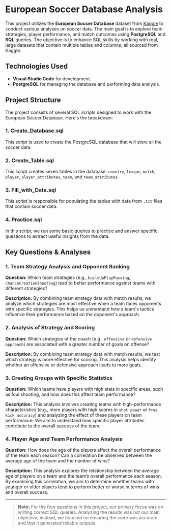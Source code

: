 # European Soccer Database Analysis

This project utilizes the **European Soccer Database** dataset from [Kaggle](https://www.kaggle.com/datasets/hugomathien/soccer/data) to conduct various analyses on soccer data. The main goal is to explore team strategies, player performance, and match outcomes using **PostgreSQL** and **SQL** queries. The objective is to enhance SQL skills by working with real, large datasets that contain multiple tables and columns, all sourced from Kaggle.


## Technologies Used
- **Visual Studio Code** for development.
- **PostgreSQL** for managing the database and performing data analysis.

## Project Structure
The project consists of several SQL scripts designed to work with the European Soccer Database. Here's the breakdown:

### 1. **Create_Database.sql**
   This script is used to create the PostgreSQL database that will store all the soccer data.

### 2. **Create_Table.sql**
   This script creates seven tables in the database: `country`, `league`, `match`, `player`, `player_attributes`, `team`, and `team_attributes`.

### 3. **Fill_with_Data.sql**
   This script is responsible for populating the tables with data from `.txt` files that contain soccer data.

### 4. **Practice.sql**
   In this script, we run some basic queries to practice and answer specific questions to extract useful insights from the data.

## Key Questions & Analyses

### 1. **Team Strategy Analysis and Opponent Ranking**
   **Question:** Which team strategies (e.g., `buildUpPlayPassing`, `chanceCreationShooting`) lead to better performance against teams with different strategies?

   **Description:** By combining team strategy data with match results, we analyze which strategies are most effective when a team faces opponents with specific strategies. This helps us understand how a team's tactics influence their performance based on the opponent's approach.

### 2. **Analysis of Strategy and Scoring**
   **Question:** Which strategies of the coach (e.g., `offensive` or `defensive approach`) are associated with a greater number of goals on offense?

   **Description:** By combining team strategy data with match results, we test which strategy is more effective for scoring. This analysis helps identify whether an offensive or defensive approach leads to more goals.

### 3. **Creating Groups with Specific Statistics**
**Question:** Which teams have players with high stats in specific areas, such as foul shooting, and how does this affect team performance?

 **Description:** This analysis involves creating teams with high-performance characteristics (e.g., more players with high scores in `shot power` or `free kick accuracy`) and analyzing the effect of these players on team performance. We aim to understand how specific player attributes contribute to the overall success of the team.

 ### 4. Player Age and Team Performance Analysis
**Question:** How does the age of the players affect the overall performance of the team each season? Can a correlation be observed between the average age of the team and the number of wins?

 **Description:** This analysis explores the relationship between the average age of players on a team and the team’s overall performance each season. By examining this correlation, we aim to determine whether teams with younger or older players tend to perform better or worse in terms of wins and overall success.

---

> **Note:** For the four questions in this project, our primary focus was on writing correct SQL queries. Analyzing the results was not our main objective; instead, we focused on ensuring the code was accurate and that it generated reliable outputs.





